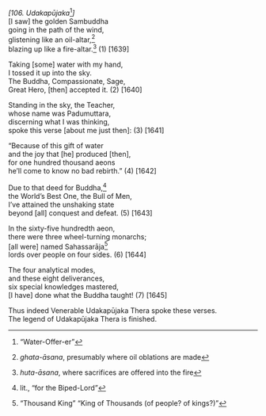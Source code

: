 *\[106. Udakapūjaka*[^1]*\]*  
\[I saw\] the golden Sambuddha  
going in the path of the wind,  
glistening like an oil-altar,[^2]  
blazing up like a fire-altar.[^3] (1) \[1639\]

Taking \[some\] water with my hand,  
I tossed it up into the sky.  
The Buddha, Compassionate, Sage,  
Great Hero, \[then\] accepted it. (2) \[1640\]

Standing in the sky, the Teacher,  
whose name was Padumuttara,  
discerning what I was thinking,  
spoke this verse \[about me just then\]: (3) \[1641\]

“Because of this gift of water  
and the joy that \[he\] produced \[then\],  
for one hundred thousand aeons  
he’ll come to know no bad rebirth.” (4) \[1642\]

Due to that deed for Buddha,[^4]  
the World’s Best One, the Bull of Men,  
I’ve attained the unshaking state  
beyond \[all\] conquest and defeat. (5) \[1643\]

In the sixty-five hundredth aeon,  
there were three wheel-turning monarchs;  
\[all were\] named Sahassarāja[^5]  
lords over people on four sides. (6) \[1644\]

The four analytical modes,  
and these eight deliverances,  
six special knowledges mastered,  
\[I have\] done what the Buddha taught! (7) \[1645\]

Thus indeed Venerable Udakapūjaka Thera spoke these verses.  
The legend of Udakapūjaka Thera is finished.

[^1]: “Water-Offer-er”

[^2]: *ghata-āsana*, presumably where oil oblations are made

[^3]: *huta-āsana*, where sacrifices are offered into the fire

[^4]: lit., “for the Biped-Lord”

[^5]: “Thousand King” “King of Thousands (of people? of kings?)”
